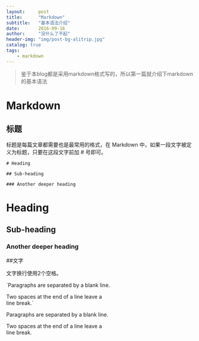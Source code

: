 ```yaml
---
layout:     post
title:      "Markdown"
subtitle:   "基本语法介绍"
date:       2016-09-16
author:     "没什么了不起"
header-img: "img/post-bg-alitrip.jpg"
catalog: true
tags:
    - markdown
---
```



> 鉴于本blog都是采用markdown格式写的，所以第一篇就介绍下markdown的基本语法

# Markdown

## 标题

标题是每篇文章都需要也是最常用的格式，在 Markdown 中，如果一段文字被定义为标题，只要在这段文字前加 # 号即可。

	# Heading

	## Sub-heading

	### Another deeper heading

# Heading

## Sub-heading

### Another deeper heading

##文字

文字换行使用2个空格。

`Paragraphs are separated
by a blank line.

Two spaces at the end of a line leave a  
line break.`

Paragraphs are separated
by a blank line.

Two spaces at the end of a line leave a  
line break.
